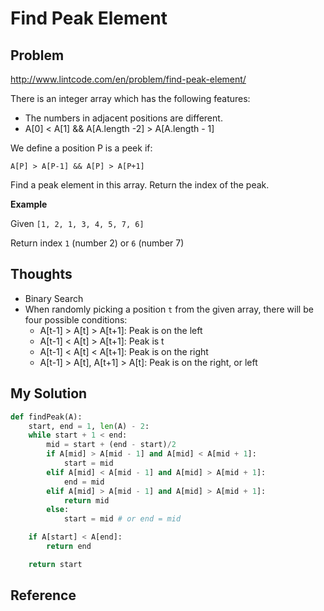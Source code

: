 # Find Peak Element

## Problem

http://www.lintcode.com/en/problem/find-peak-element/

There is an integer array which has the following features:
- The numbers in adjacent positions are different.
- A[0] < A[1] && A[A.length -2] > A[A.length - 1]

We define a position P is a peek if:
```
A[P] > A[P-1] && A[P] > A[P+1]
```

Find a peak element in this array. Return the index of the peak.

**Example**

Given ```[1, 2, 1, 3, 4, 5, 7, 6]```

Return index ```1``` (number 2) or ```6``` (number 7)

## Thoughts

- Binary Search
- When randomly picking a position ```t``` from the given array, there will be four possible conditions:
  - A[t-1] > A[t] > A[t+1]: Peak is on the left
  - A[t-1] < A[t] > A[t+1]: Peak is t
  - A[t-1] < A[t] < A[t+1]: Peak is on the right
  - A[t-1] > A[t], A[t+1] > A[t]: Peak is on the right, or left
  
## My Solution

```python
def findPeak(A):
    start, end = 1, len(A) - 2:
    while start + 1 < end:
        mid = start + (end - start)/2
        if A[mid] > A[mid - 1] and A[mid] < A[mid + 1]:
            start = mid
        elif A[mid] < A[mid - 1] and A[mid] > A[mid + 1]:
            end = mid
        elif A[mid] > A[mid - 1] and A[mid] > A[mid + 1]:
            return mid
        else:
            start = mid # or end = mid

    if A[start] < A[end]:
        return end

    return start

```

## Reference
